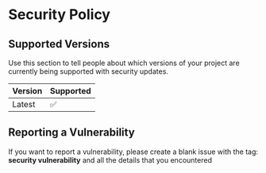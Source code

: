 # Security Policy

## Supported Versions

Use this section to tell people about which versions of your project are
currently being supported with security updates.

| Version | Supported          |
| ------- | ------------------ |
| Latest  | :white_check_mark: |

## Reporting a Vulnerability

If you want to report a vulnerability, please create a blank issue with the tag: **security vulnerability** and all the details that you encountered
